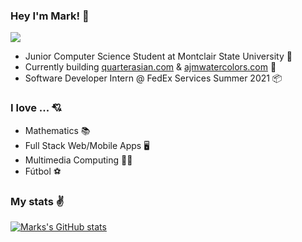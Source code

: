### Hey I'm Mark! 👋
![](https://komarev.com/ghpvc/?username=markymauro13&color=blueviolet)
- Junior Computer Science Student at Montclair State University 🦅 
- Currently building [quarterasian.com](https://www.quarterasian.com/) & [ajmwatercolors.com](http://www.ajmwatercolors.com/) 🎨
- Software Developer Intern @ FedEx Services Summer 2021 📦

### I love ... 💘

- Mathematics 📚
- Full Stack Web/Mobile Apps 🖥
- Multimedia Computing 🤹‍♂️
- Fútbol ⚽

### My stats ✌

[![Marks's GitHub stats](https://github-readme-stats.vercel.app/api?username=markymauro13&show_icons=true&theme=tokyonight)](https://github.com/markymauro13/github-readme-stats)



